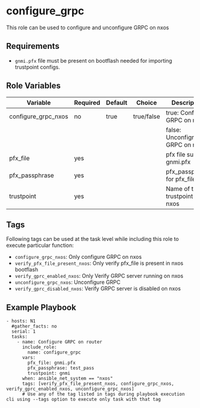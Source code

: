 configure_grpc
===================
This role can be used to configure and unconfigure GRPC on nxos

Requirements
------------
- `gnmi.pfx` file must be present on bootflash needed for importing trustpoint configs. 

Role Variables
--------------

| Variable                | Required | Default | Choice       |   Description                     |
|-------------------------|----------|---------|--------------|-----------------------------------|
| configure_grpc_nxos     | no       | true    | true/false   |  true: Configure GRPC on nxos     |
|                         |          |         |              |  false: Unconfigre GRPC on nxos   |
| pfx_file                | yes      |         |              |  pfx file such as gnmi.pfx        |
| pfx_passphrase          | yes      |         |              |  pfx_passphrase for pfx_file      |
| trustpoint              | yes      |         |              |  Name of the trustpoint on nxos   |

Tags
----
Following tags can be used at the task level while including this role to execute particular function:

- `configure_grpc_nxos`: Only configure GRPC on nxos
- `verify_pfx_file_present_nxos`: Only verify pfx_file is present in nxos bootflash
- `verify_gprc_enabled_nxos`: Only Verify GRPC server running on nxos
- `unconfigure_grpc_nxos`: Unconfigure GRPC 
- `verify_gprc_disabled_nxos`: Verify GRPC server is disabled on nxos


Example Playbook
----------------
    - hosts: N1
      #gather_facts: no
      serial: 1
      tasks: 
        - name: Configure GRPC on router
          include_role: 
            name: configure_grpc
          vars:
            pfx_file: gnmi.pfx
            pfx_passphrase: test_pass
            trustpoint: gnmi
          when: ansible_net_system == "nxos" 
          tags: [verify_pfx_file_present_nxos, configure_grpc_nxos, verify_gprc_enabled_nxos, unconfigure_grpc_nxos]
          # Use any of the tag listed in tags during playbook execution cli using --tags option to execute only task with that tag
